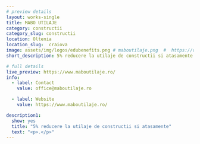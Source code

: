 ```yaml
---
# preview details
layout: works-single
title: MABO UTILAJE
category: constructii
category_slug: constructii
location: Oltenia
location_slug:  craiova
image: assets/img/logos/edubenefits.png # maboutilaje.png  #  https://drive.google.com/file/d/1XdNftVRLdymn2hn5xp5BCpYe3oEedUZP/view?usp=share_link
short_description: 5% reducere la utilaje de constructii si atasamente

# full details
live_preview: https://www.maboutilaje.ro/
info:
  - label: Contact
    value: office@maboutilaje.ro

  - label: Website
    value: https://www.maboutilaje.ro/

description1:
  show: yes
  title: "5% reducere la utilaje de constructii si atasamente"
  text: "<p>.</p>"
---
```

